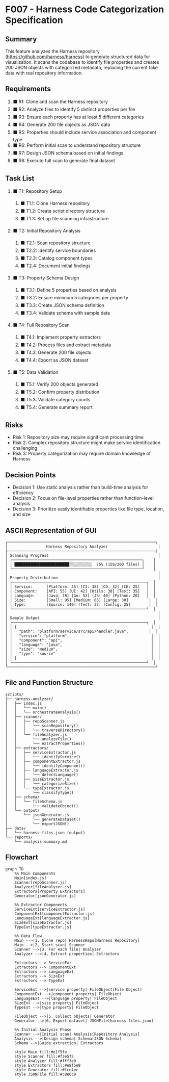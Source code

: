 # F007 - Harness Code Categorization Specification

## Summary

This feature analyzes the Harness repository (https://github.com/harness/harness) to generate structured data for visualization. It scans the codebase to identify file properties and creates 200 JSON objects with categorized metadata, replacing the current fake data with real repository information.

## Requirements

1. ⬛ R1: Clone and scan the Harness repository
2. ⬛ R2: Analyze files to identify 5 distinct properties per file
3. ⬛ R3: Ensure each property has at least 5 different categories
4. ⬛ R4: Generate 200 file objects as JSON data
5. ⬛ R5: Properties should include service association and component type
6. ⬛ R6: Perform initial scan to understand repository structure
7. ⬛ R7: Design JSON schema based on initial findings
8. ⬛ R8: Execute full scan to generate final dataset

## Task List

1. ⬛ T1: Repository Setup
   1. ⬛ T1.1: Clone Harness repository
   2. ⬛ T1.2: Create script directory structure
   3. ⬛ T1.3: Set up file scanning infrastructure

2. ⬛ T2: Initial Repository Analysis
   1. ⬛ T2.1: Scan repository structure
   2. ⬛ T2.2: Identify service boundaries
   3. ⬛ T2.3: Catalog component types
   4. ⬛ T2.4: Document initial findings

3. ⬛ T3: Property Schema Design
   1. ⬛ T3.1: Define 5 properties based on analysis
   2. ⬛ T3.2: Ensure minimum 5 categories per property
   3. ⬛ T3.3: Create JSON schema definition
   4. ⬛ T3.4: Validate schema with sample data

4. ⬛ T4: Full Repository Scan
   1. ⬛ T4.1: Implement property extractors
   2. ⬛ T4.2: Process files and extract metadata
   3. ⬛ T4.3: Generate 200 file objects
   4. ⬛ T4.4: Export as JSON dataset

5. ⬛ T5: Data Validation
   1. ⬛ T5.1: Verify 200 objects generated
   2. ⬛ T5.2: Confirm property distribution
   3. ⬛ T5.3: Validate category counts
   4. ⬛ T5.4: Generate summary report

## Risks

- Risk 1: Repository size may require significant processing time
- Risk 2: Complex repository structure might make service identification challenging
- Risk 3: Property categorization may require domain knowledge of Harness

## Decision Points

- Decision 1: Use static analysis rather than build-time analysis for efficiency
- Decision 2: Focus on file-level properties rather than function-level analysis
- Decision 3: Prioritize easily identifiable properties like file type, location, and size

## ASCII Representation of GUI

```
┌─────────────────────────────────────────────────────────────────┐
│                 Harness Repository Analyzer                      │
├─────────────────────────────────────────────────────────────────┤
│ Scanning Progress                                                │
│ ┌─────────────────────────────────────────────────────────┐    │
│ │ ████████████████████████░░░░░░░░░░  75% (150/200 files) │    │
│ └─────────────────────────────────────────────────────────┘    │
│                                                                  │
│ Property Distribution                                            │
│ ┌───────────────────────────────────────────────────────────┐  │
│ │ Service:      [Platform: 45] [CI: 38] [CD: 32] [CE: 25]   │  │
│ │ Component:    [API: 55] [UI: 42] [Utils: 38] [Test: 35]   │  │
│ │ Language:     [Java: 78] [Go: 52] [JS: 40] [Python: 20]   │  │
│ │ Size:         [Small: 95] [Medium: 65] [Large: 30]         │  │
│ │ Type:         [Source: 140] [Test: 35] [Config: 25]        │  │
│ └───────────────────────────────────────────────────────────┘  │
│                                                                  │
│ Sample Output                                                    │
│ ┌───────────────────────────────────────────────────────────┐  │
│ │ {                                                           │  │
│ │   "path": "platform/service/src/api/handler.java",         │  │
│ │   "service": "platform",                                    │  │
│ │   "component": "api",                                       │  │
│ │   "language": "java",                                       │  │
│ │   "size": "medium",                                         │  │
│ │   "type": "source"                                          │  │
│ │ }                                                           │  │
│ └───────────────────────────────────────────────────────────┘  │
└─────────────────────────────────────────────────────────────────┘
```

## File and Function Structure

```
scripts/
├── harness-analyzer/
│   ├── index.js
│   │   └── main()
│   │   └── orchestrateAnalysis()
│   ├── scanner/
│   │   ├── repoScanner.js
│   │   │   └── scanRepository()
│   │   │   └── traverseDirectory()
│   │   └── fileAnalyzer.js
│   │       └── analyzeFile()
│   │       └── extractProperties()
│   ├── extractors/
│   │   ├── serviceExtractor.js
│   │   │   └── identifyService()
│   │   ├── componentExtractor.js
│   │   │   └── identifyComponent()
│   │   ├── languageExtractor.js
│   │   │   └── detectLanguage()
│   │   ├── sizeExtractor.js
│   │   │   └── categorizeSize()
│   │   └── typeExtractor.js
│   │       └── classifyType()
│   ├── schema/
│   │   └── fileSchema.js
│   │       └── validateObject()
│   └── output/
│       └── jsonGenerator.js
│           └── generateDataset()
│           └── exportJSON()
├── data/
│   └── harness-files.json (output)
└── reports/
    └── analysis-summary.md
```

## Flowchart

```mermaid
graph TD
    %% Main Components
    Main[index.js]
    Scanner[repoScanner.js]
    Analyzer[fileAnalyzer.js]
    Extractors[Property Extractors]
    Generator[jsonGenerator.js]
    
    %% Extractor Components
    ServiceExt[serviceExtractor.js]
    ComponentExt[componentExtractor.js]
    LanguageExt[languageExtractor.js]
    SizeExt[sizeExtractor.js]
    TypeExt[typeExtractor.js]
    
    %% Data Flow
    Main -->|1. Clone repo| HarnessRepo[Harness Repository]
    Main -->|2. Start scan| Scanner
    Scanner -->|3. For each file| Analyzer
    Analyzer -->|4. Extract properties| Extractors
    
    Extractors --> ServiceExt
    Extractors --> ComponentExt
    Extractors --> LanguageExt
    Extractors --> SizeExt
    Extractors --> TypeExt
    
    ServiceExt -->|service property| FileObject[File Object]
    ComponentExt -->|component property| FileObject
    LanguageExt -->|language property| FileObject
    SizeExt -->|size property| FileObject
    TypeExt -->|type property| FileObject
    
    FileObject -->|5. Collect objects| Generator
    Generator -->|6. Export dataset| JSONFile[harness-files.json]
    
    %% Initial Analysis Phase
    Scanner -->|Initial scan| Analysis[Repository Analysis]
    Analysis -->|Design schema| Schema[JSON Schema]
    Schema -->|Guide extraction| Extractors
    
    style Main fill:#e1f5fe
    style Scanner fill:#f3e5f5
    style Analyzer fill:#fff3e0
    style Extractors fill:#e8f5e9
    style Generator fill:#fce4ec
    style JSONFile fill:#c8e6c9
```